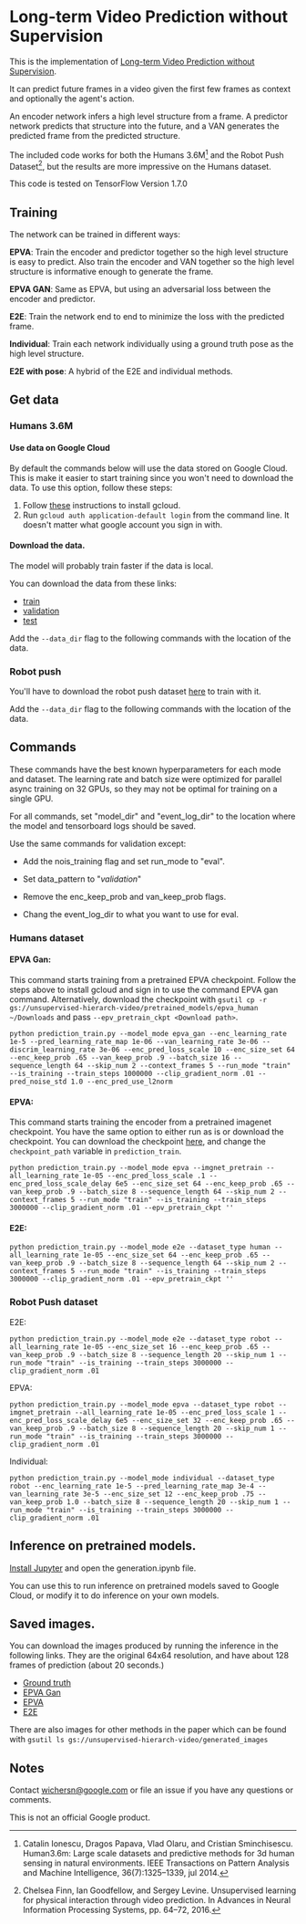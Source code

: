 # Long-term Video Prediction without Supervision

This is the implementation of [Long-term Video Prediction without Supervision]().

It can predict future frames in a video given the first few frames as context
and optionally the agent's action.

An encoder network infers a high level structure from a frame. A predictor
network predicts that structure into the future, and a VAN generates the
predicted frame from the predicted structure.

The included code works for both the Humans 3.6M[^1] and the Robot Push
Dataset[^2], but the results are more impressive on the Humans dataset.

This code is tested on TensorFlow Version 1.7.0

## Training

The network can be trained in different ways:

__EPVA__: Train the encoder and predictor together so the high level structure
is easy to predict. Also train the encoder and VAN together so the high level
structure is informative enough to generate the frame.

__EPVA GAN__: Same as EPVA, but using an adversarial loss between the encoder
and predictor.

__E2E__: Train the network end to end to minimize the loss with the predicted
frame.

__Individual__: Train each network individually using a ground truth pose as the
high level structure.

__E2E with pose__: A hybrid of the E2E and individual methods.

## Get data

### Humans 3.6M

#### Use data on Google Cloud

By default the commands below will use the data stored on Google Cloud. This is
make it easier to start training since you won't need to download the data. To
use this option, follow these steps:

1.  Follow [these](https://cloud.google.com/sdk/downloads) instructions to
    install gcloud.
2.  Run `gcloud auth application-default login` from the command line. It
    doesn't matter what google account you sign in with.

#### Download the data.

The model will probably train faster if the data is local.

You can download the data from these links:

*   [train](https://storage.googleapis.com/unsupervised-hierarch-video/data/humans-train)
*   [validation](https://storage.googleapis.com/unsupervised-hierarch-video/data/humans-validation)
*   [test](https://storage.googleapis.com/unsupervised-hierarch-video/data/humans-test)

Add the `--data_dir` flag to the following commands with the location of the
data.

### Robot push

You'll have to download the robot push dataset
[here](https://storage.googleapis.com/unsupervised-hierarch-video/robot_data.tar.gz)
to train with it.

Add the `--data_dir` flag to the following commands with the location of the
data.

## Commands

These commands have the best known hyperparameters for each mode and dataset.
The learning rate and batch size were optimized for parallel async training on
32 GPUs, so they may not be optimal for training on a single GPU.

For all commands, set "model_dir" and "event_log_dir" to the location where the
model and tensorboard logs should be saved.

Use the same commands for validation except:

*   Add the nois_training flag and set run_mode to "eval".

*   Set data_pattern to "*validation*"

*   Remove the enc_keep_prob and van_keep_prob flags.

*   Chang the event_log_dir to what you want to use for eval.

### Humans dataset

#### EPVA Gan:

This command starts training from a pretrained EPVA checkpoint. Follow the steps
above to install gcloud and sign in to use the command EPVA gan command.
Alternatively, download the checkpoint with `gsutil cp -r
gs://unsupervised-hierarch-video/pretrained_models/epva_human ~/Downloads` and
pass `--epv_pretrain_ckpt <Download path>`.

`python prediction_train.py --model_mode epva_gan --enc_learning_rate 1e-5
--pred_learning_rate_map 1e-06 --van_learning_rate 3e-06 --discrim_learning_rate
3e-06 --enc_pred_loss_scale 10 --enc_size_set 64 --enc_keep_prob .65
--van_keep_prob .9 --batch_size 16 --sequence_length 64 --skip_num 2
--context_frames 5 --run_mode "train" --is_training --train_steps 1000000
--clip_gradient_norm .01 --pred_noise_std 1.0 --enc_pred_use_l2norm`

#### EPVA:

This command starts training the encoder from a pretrained imagenet checkpoint.
You have the same option to either run as is or download the checkpoint. You can
download the checkpoint
[here](https://storage.googleapis.com/unsupervised-hierarch-video/pretrained_models/vgg_16.ckpt),
and change the `checkpoint_path` variable in `prediction_train`.

`python prediction_train.py --model_mode epva --imgnet_pretrain
--all_learning_rate 1e-05 --enc_pred_loss_scale .1 --enc_pred_loss_scale_delay
6e5 --enc_size_set 64 --enc_keep_prob .65 --van_keep_prob .9 --batch_size 8
--sequence_length 64 --skip_num 2 --context_frames 5 --run_mode "train"
--is_training --train_steps 3000000 --clip_gradient_norm .01 --epv_pretrain_ckpt
''`

#### E2E:

`python prediction_train.py --model_mode e2e --dataset_type human
--all_learning_rate 1e-05 --enc_size_set 64 --enc_keep_prob .65 --van_keep_prob
.9 --batch_size 8 --sequence_length 64 --skip_num 2 --context_frames 5
--run_mode "train" --is_training --train_steps 3000000 --clip_gradient_norm .01
--epv_pretrain_ckpt ''`

### Robot Push dataset

E2E:

`python prediction_train.py --model_mode e2e --dataset_type robot
--all_learning_rate 1e-05 --enc_size_set 16 --enc_keep_prob .65 --van_keep_prob
.9 --batch_size 8 --sequence_length 20 --skip_num 1 --run_mode "train"
--is_training --train_steps 3000000 --clip_gradient_norm .01`

EPVA:

`python prediction_train.py --model_mode epva --dataset_type robot
--imgnet_pretrain --all_learning_rate 1e-05 --enc_pred_loss_scale 1
--enc_pred_loss_scale_delay 6e5 --enc_size_set 32 --enc_keep_prob .65
--van_keep_prob .9 --batch_size 8 --sequence_length 20 --skip_num 1 --run_mode
"train" --is_training --train_steps 3000000 --clip_gradient_norm .01`

Individual:

`python prediction_train.py --model_mode individual --dataset_type robot
--enc_learning_rate 1e-5 --pred_learning_rate_map 3e-4 --van_learning_rate 3e-5
--enc_size_set 12 --enc_keep_prob .75 --van_keep_prob 1.0 --batch_size 8
--sequence_length 20 --skip_num 1 --run_mode "train" --is_training --train_steps
3000000 --clip_gradient_norm .01`

## Inference on pretrained models.

[Install Jupyter](http://jupyter.org/install) and open the generation.ipynb
file.

You can use this to run inference on pretrained models saved to Google Cloud, or
modify it to do inference on your own models.

## Saved images.

You can download the images produced by running the inference in the following
links. They are the original 64x64 resolution, and have about 128 frames of
prediction (about 20 seconds.)

*   [Ground
    truth](https://storage.googleapis.com/unsupervised-hierarch-video/generated_images/human_gt.tar.gz)
*   [EPVA
    Gan](https://storage.googleapis.com/unsupervised-hierarch-video/generated_images/human_epva_wgan.tar.gz)
*   [EPVA](https://storage.googleapis.com/unsupervised-hierarch-video/generated_images/human_epva.tar.gz)
*   [E2E](https://storage.googleapis.com/unsupervised-hierarch-video/generated_images/human_e2e.tar.gz)

There are also images for other methods in the paper which can be found with
`gsutil ls gs://unsupervised-hierarch-video/generated_images`

## Notes

Contact wichersn@google.com or file an issue if you have any questions or
comments.

This is not an official Google product.

[^1]: Catalin Ionescu, Dragos Papava, Vlad Olaru, and Cristian Sminchisescu.
    Human3.6m: Large scale datasets and predictive methods for 3d human
    sensing in natural environments. IEEE Transactions on Pattern Analysis and
    Machine Intelligence, 36(7):1325–1339, jul 2014.
[^2]: Chelsea Finn, Ian Goodfellow, and Sergey Levine. Unsupervised learning for
    physical interaction through video prediction. In Advances in Neural
    Information Processing Systems, pp. 64–72, 2016.
